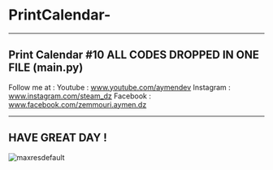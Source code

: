 # PrintCalendar-
----------------------------------------
Print Calendar #10
ALL CODES DROPPED IN ONE FILE (main.py)
---------------------------------------

Follow me at :
Youtube : www.youtube.com/aymendev
Instagram : www.instagram.com/steam_dz
Facebook : www.facebook.com/zemmouri.aymen.dz

----------------------------------------
HAVE GREAT DAY !
----------------------------------------
![maxresdefault](https://user-images.githubusercontent.com/68467119/126312119-4324b1ea-56a3-4f6c-b892-05e0ec7e1251.jpeg)

